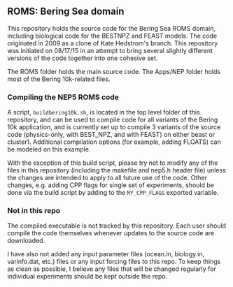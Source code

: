 ## ROMS: Bering Sea domain

This repository holds the source code for the Bering Sea ROMS domain, including biological code for the BESTNPZ and FEAST models.  The code originated in 2009 as a clone of Kate Hedstrom's branch.  This repository was initiated on 08/17/15 in an attempt to bring several slightly different versions of the code together into one cohesive set.

The ROMS folder holds the main source code.  The Apps/NEP folder holds most of the Bering 10k-related files.

### Compiling the NEP5 ROMS code

A script, `buildbering10k.sh`, is located in the top level folder of this repository, and can be used to compile code for all variants of the Bering 10k application, and is currently set up to compile 3 variants of the source code (physics-only, with BEST_NPZ, and with FEAST) on either beast or cluster1.  Additional compilation options (for example, adding FLOATS) can be modeled on this example.

With the exception of this build script, please try not to modify any of the files in this repository (including the makefile and nep5.h header file) unless the changes are intended to apply to all future use of the code.  Other changes, e.g. adding CPP flags for single set of experiments, should be done via the build script by adding to the `MY_CPP_FLAGS` exported variable. 


### Not in this repo

The compiled executable is not tracked by this repository.  Each user should compile the code themselves whenever updates to the source code are downloaded.

I have also not added any input parameter files (ocean.in, biology.in, varinfo.dat, etc.) files or any input forcing files to this repo.  To keep things as clean as possible, I believe any files that will be changed regularly for individual experiments should be kept outside the repo.  

